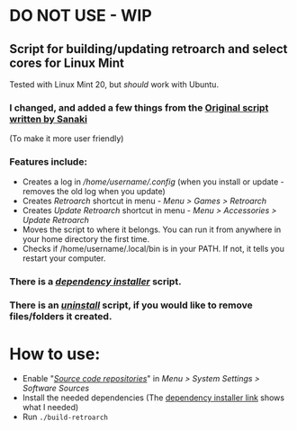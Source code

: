 # DO NOT USE - WIP


## Script for building/updating retroarch and select cores for Linux Mint
Tested with Linux Mint 20, but _should_ work with Ubuntu.
### I changed, and added a few things from the [Original script written by Sanaki](https://gist.github.com/Sanaki/44200de635032c21d5d9a11aba75b23b/)
(To make it more user friendly)
### Features include:
* Creates a log in _/home/username/.config_ (when you install or update - removes the old log when you update)
* Creates _Retroarch_ shortcut in menu - _Menu > Games > Retroarch_
* Creates _Update Retroarch_ shortcut in menu - _Menu > Accessories > Update Retroarch_
* Moves the script to where it belongs. You can run it from anywhere in your home directory the first time.
* Checks if /home/username/.local/bin is in your PATH. If not, it tells you restart your computer.
### There is a [_dependency installer_](https://github.com/Justme488/retroarch-dependency-installer) script.
### There is an [_uninstall_](https://github.com/Justme488/remove-retroarch) script, if you would like to remove files/folders it created.

# How to use:
* Enable "[_Source code repositories_]( https://github.com/Justme488/screenshots/blob/master/build-retroarch/mint-software-sources.png)" in _Menu > System Settings > Software Sources_
* Install the needed dependencies (The [dependency installer link](https://github.com/Justme488/retroarch-dependency-installer) shows what I needed)
* Run `./build-retroarch`
